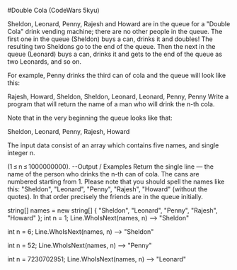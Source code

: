 #Double Cola (CodeWars 5kyu)

Sheldon, Leonard, Penny, Rajesh and Howard are in the queue for a "Double Cola" drink vending machine; there are no other people in the queue. The first one in the queue (Sheldon) buys a can, drinks it and doubles! The resulting two Sheldons go to the end of the queue. Then the next in the queue (Leonard) buys a can, drinks it and gets to the end of the queue as two Leonards, and so on.

For example, Penny drinks the third can of cola and the queue will look like this:

Rajesh, Howard, Sheldon, Sheldon, Leonard, Leonard, Penny, Penny
Write a program that will return the name of a man who will drink the n-th cola.

Note that in the very beginning the queue looks like that:

Sheldon, Leonard, Penny, Rajesh, Howard

The input data consist of an array which contains five names, and single integer n.

(1 ≤ n ≤ 1000000000).
--Output / Examples Return the single line — the name of the person who drinks the n-th can of cola. The cans are numbered starting from 1. Please note that you should spell the names like this: "Sheldon", "Leonard", "Penny", "Rajesh", "Howard" (without the quotes). In that order precisely the friends are in the queue initially.

 string[] names = new string[] { "Sheldon", "Leonard", "Penny", "Rajesh", "Howard" };
 int n = 1;
 Line.WhoIsNext(names, n) --> "Sheldon"

 int n = 6;
 Line.WhoIsNext(names, n) --> "Sheldon"

 int n = 52;
 Line.WhoIsNext(names, n) --> "Penny"

 int n = 7230702951;
 Line.WhoIsNext(names, n) --> "Leonard"